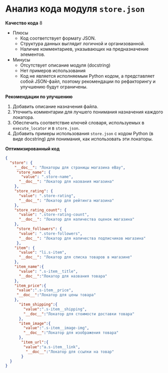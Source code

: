 # Анализ кода модуля `store.json`

**Качество кода**
8
- Плюсы
    - Код соответствует формату JSON.
    - Структура данных выглядит логичной и организованной.
    - Наличие комментариев, указывающих на предназначение элементов.
- Минусы
    - Отсутствует описание модуля (docstring)
    - Нет примеров использования
    - Код не является исполняемым Python кодом, а представляет собой JSON-файл, поэтому рекомендации по рефакторингу и улучшению будут ограничены.

**Рекомендации по улучшению**
1.  Добавить описание назначения файла.
2.  Уточнить комментарии для лучшего понимания назначения каждого локатора.
3.  Обеспечить соответствие ключей словаря, используемых в `execute_locator` и в `store.json`.
4.  Добавить примеры использования `store.json` с кодом Python (в виде docstring) для понимания, как использовать эти локаторы.

**Оптимизированный код**
```json
{
  "store": {
    "__doc__": "Локаторы для страницы магазина eBay",
     "store_name": {
       "value": ".store-name",
      "__doc__": "Локатор для названия магазина"
    },
    "store_rating": {
      "value": ".store-rating",
      "__doc__": "Локатор для рейтинга магазина"
    },
    "store_rating_count": {
      "value": ".store-rating-count",
      "__doc__": "Локатор для количества оценок магазина"
    },
     "store_followers": {
      "value": ".store-followers",
      "__doc__": "Локатор для количества подписчиков магазина"
     },
    "item": {
      "value": "li.s-item",
      "__doc__": "Локатор для списка товаров в магазине"
    },
    "item_name":{
      "value": ".s-item__title",
      "__doc__":"Локатор для названия товара"
    },
    "item_price":{
     "value":".s-item__price",
     "__doc__":"Локатор для цены товара"
    },
      "item_shipping":{
        "value":".s-item__shipping",
        "__doc__":"Локатор для стоимости доставки товара"
      },
      "item_image":{
        "value":".s-item__image-img",
        "__doc__":"Локатор для изображения товара"
      },
       "item_url":{
        "value":"a.s-item__link",
         "__doc__":"Локатор для ссылки на товар"
       }
  }
}
```